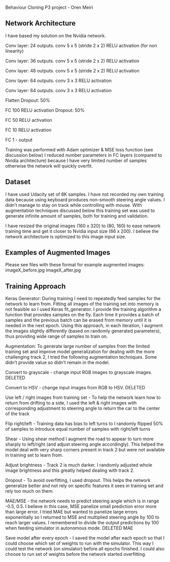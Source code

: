Behaviour Cloning P3 project - Oren Meiri

Network Architecture
--------------------

I have based my solution on the Nvidia network.

Conv layer: 24 outputs. conv 5 x 5 (stride 2 x 2)
RELU activation (for non linearity)

Conv layer: 36 outputs. conv 5 x 5 (stride 2 x 2)
RELU activation

Conv layer: 48 outputs. conv 5 x 5 (stride 2 x 2)
RELU activation

Conv layer: 64 outputs. conv 3 x 3
RELU activation

Conv layer: 64 outputs. conv 3 x 3
RELU activation

Flatten
Dropout: 50%

FC 100
RELU activation
Dropout: 50%

FC 50
RELU activation

FC 10
RELU activation

FC 1 - output

Training was performed with Adam optimizer & MSE loss function (see discussion below)
I reduced number parameters in FC layers (compared to Nvidia architecture) because I have very limited number of samples otherwise the network will quickly overfit.

Dataset
-------

I have used Udacity set of 8K samples.  I have not recorded my own training data because using keyboard produces non-smooth steering angle values.  I didn’t manage to stay on track while controlling with mouse.  With augmentation techniques discussed below this training set was used to generate infinite amount of samples, both for training and validation.

I have resized the original images (160 x 320) to (80, 160) to ease network training time and get it closer to Nvidia input size (66 x 200). I believe the network architecture is optimized to this image input size.

Examples of Augmented Images
----------------------------

Please see files with these format for example augmented images:
imageX_before.jpg
imageX_after.jpg

Training Approach
-----------------

Keras Generator:
During training I need to repeatedly feed samples for the network to learn from.  Fitting all images of the training set into memory is not feasible so I used Keras fit_generator.  I provide the training algorithm a function that provides samples on the fly.  Each time it provides a batch of samples and the previous batch can be erased from memory until it is needed in the next epoch.  Using this approach, in each iteration, I augment the images slightly differently (based on randomly generated parameters), thus providing wide range of samples to train on.

Augmentation:
To generate large number of samples from the limited training set and improve model generalization for dealing with the more challenging track 2, I tried the following augmentation techniques.  Some didn’t provide value so didn’t remain in the model.

Convert to grayscale - change input RGB images to grayscale images.  DELETED

Convert to HSV - change input images from RGB to HSV.  DELETED

Use left / right images from training set - To help the network learn how to return from drifting to a side, I used the left & right images with corresponding adjustment to steering angle to return the car to the center of the track

Flip right/left - Training data has bias to left turns to I randomly flipped 50% of samples to introduce equal number of samples with right/left turns

Shear - Using shear method I augment the road to appear to turn more sharply to left/right (and adjust steering angle accordingly).  This helped the model deal with very sharp corners present in track 2 but were not available in training set to learn from.

Adjust brightness - Track 2 is much darker.  I randomly adjusted whole image brightness and this greatly helped dealing with track 2.

Dropout - To avoid overfitting, I used dropout.  This helps the network generalize better and not rely on specific features it sees in training set and rely too much on them.

MAE/MSE - the network needs to predict steering angle which is in range -0.5, 0.5.  I believe in this case, MSE panelize small prediction error more than large error.  I tried MAE but wanted to panelize large errors exponentially so I returned to MSE and multiplied steering angle by 100 to reach larger values.  I remembered to divide the output predictions by 100 when feeding simulator in autonomous mode. DELETED MAE

Save model after every epoch - I saved the model after each epoch so that I could choose which set of weights to run with the simulator.  This way I could test the network (on simulator) before all epochs finished.  I could also choose to run set of weights before the network started overfitting.



